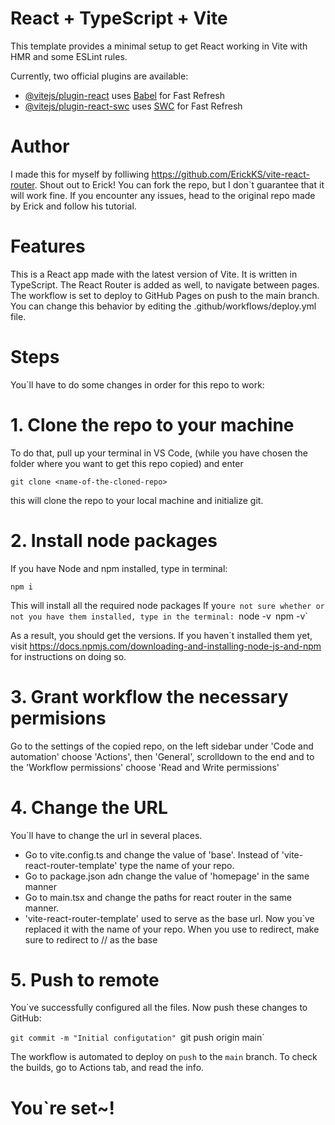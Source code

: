# React + TypeScript + Vite

This template provides a minimal setup to get React working in Vite with HMR and some ESLint rules.

Currently, two official plugins are available:

- [@vitejs/plugin-react](https://github.com/vitejs/vite-plugin-react/blob/main/packages/plugin-react/README.md) uses [Babel](https://babeljs.io/) for Fast Refresh
- [@vitejs/plugin-react-swc](https://github.com/vitejs/vite-plugin-react-swc) uses [SWC](https://swc.rs/) for Fast Refresh

# Author

I made this for myself by folliwing https://github.com/ErickKS/vite-react-router. Shout out to Erick!
You can fork the repo, but I don`t guarantee that it will work fine. If you encounter any issues, head to the original repo made by Erick and follow his tutorial.

# Features

This is a React app made with the latest version of Vite. It is written in TypeScript. The React Router is added as well, to navigate between pages. The workflow is set to deploy to GitHub Pages on push to the main branch. You can change this behavior by editing the .github/workflows/deploy.yml file. 

# Steps

You`ll have to do some changes in order for this repo to work:

# 1. Clone the repo to your machine

To do that, pull up your terminal in VS Code, (while you have chosen the folder where you want to get this repo copied) and enter 

`git clone <name-of-the-cloned-repo>`

this will clone the repo to your local machine and initialize git.

# 2. Install node packages

If you have Node and npm installed, type in terminal:

`npm i`

This will install all the required node packages
If you`re not sure whether or not you have them installed, type in the terminal:
`node -v`
`npm -v`

As a result, you should get the versions. If you haven`t installed them yet, visit https://docs.npmjs.com/downloading-and-installing-node-js-and-npm for instructions on doing so.

# 3. Grant workflow the necessary permisions

Go to the settings of the copied repo, on the left sidebar under 'Code and automation' choose 'Actions', then 'General', scrolldown to the end and to the 'Workflow permissions' choose 'Read and Write permissions'

# 4. Change the URL 

You`ll have to change the url in several places. 
  - Go to vite.config.ts and change the value of 'base'. Instead of 'vite-react-router-template' type the name of your repo.
  - Go to package.json adn change the value of 'homepage' in the same manner
  - Go to main.tsx and change the paths for react router in the same manner.
  - 'vite-react-router-template' used to serve as the base url. Now you`ve replaced it with the name of your repo. When you use <Link> to redirect, make sure to redirect to /<YourRepoName>/ as the base

# 5. Push to remote

You`ve successfully configured all the files. Now push these changes to GitHub:

`git commit -m "Initial configutation"
`git push origin main`

The workflow is automated to deploy on `push` to the `main` branch. To check the builds, go to Actions tab, and read the info.

# You`re set~!
